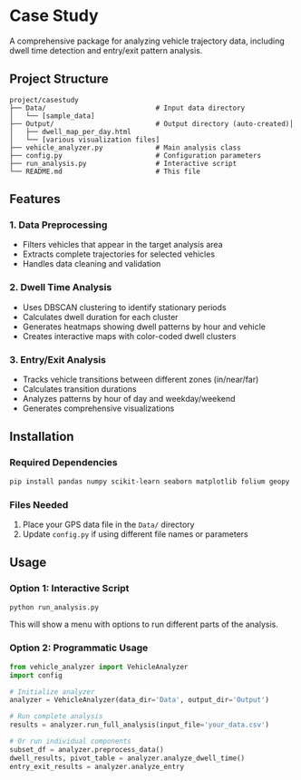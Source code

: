 # Case Study

A comprehensive package for analyzing vehicle trajectory data, including dwell time detection and entry/exit pattern analysis.

## Project Structure

```
project/casestudy
├── Data/                           # Input data directory
│   └── [sample_data]
├── Output/                         # Output directory (auto-created)│ 
│   ├── dwell_map_per_day.html
│   └── [various visualization files]
├── vehicle_analyzer.py             # Main analysis class
├── config.py                       # Configuration parameters
├── run_analysis.py                 # Interactive script
└── README.md                       # This file
```

## Features

### 1. Data Preprocessing
- Filters vehicles that appear in the target analysis area
- Extracts complete trajectories for selected vehicles
- Handles data cleaning and validation

### 2. Dwell Time Analysis
- Uses DBSCAN clustering to identify stationary periods
- Calculates dwell duration for each cluster
- Generates heatmaps showing dwell patterns by hour and vehicle
- Creates interactive maps with color-coded dwell clusters

### 3. Entry/Exit Analysis
- Tracks vehicle transitions between different zones (in/near/far)
- Calculates transition durations
- Analyzes patterns by hour of day and weekday/weekend
- Generates comprehensive visualizations

## Installation

### Required Dependencies
```bash
pip install pandas numpy scikit-learn seaborn matplotlib folium geopy
```

### Files Needed
1. Place your GPS data file in the `Data/` directory
2. Update `config.py` if using different file names or parameters

## Usage

### Option 1: Interactive Script
```bash
python run_analysis.py
```
This will show a menu with options to run different parts of the analysis.

### Option 2: Programmatic Usage
```python
from vehicle_analyzer import VehicleAnalyzer
import config

# Initialize analyzer
analyzer = VehicleAnalyzer(data_dir='Data', output_dir='Output')

# Run complete analysis
results = analyzer.run_full_analysis(input_file='your_data.csv')

# Or run individual components
subset_df = analyzer.preprocess_data()
dwell_results, pivot_table = analyzer.analyze_dwell_time()
entry_exit_results = analyzer.analyze_entry
